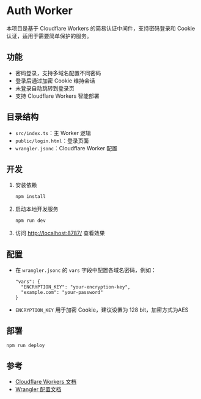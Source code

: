 # Auth Worker

本项目是基于 Cloudflare Workers 的简易认证中间件，支持密码登录和 Cookie 认证，适用于需要简单保护的服务。

## 功能

- 密码登录，支持多域名配置不同密码
- 登录后通过加密 Cookie 维持会话
- 未登录自动跳转到登录页
- 支持 Cloudflare Workers 智能部署

## 目录结构

- `src/index.ts`：主 Worker 逻辑
- `public/login.html`：登录页面
- `wrangler.jsonc`：Cloudflare Worker 配置

## 开发

1. 安装依赖
   ```bash
   npm install
   ```
2. 启动本地开发服务
   ```bash
   npm run dev
   ```
3. 访问 [http://localhost:8787/](http://localhost:8787/) 查看效果

## 配置

- 在 `wrangler.jsonc` 的 `vars` 字段中配置各域名密码，例如：
  ```jsonc
  "vars": {
    "ENCRYPTION_KEY": "your-encryption-key",
    "example.com": "your-password"
  }
  ```
- `ENCRYPTION_KEY` 用于加密 Cookie，建议设置为 128 bit，加密方式为AES

## 部署

```bash
npm run deploy
```

## 参考

- [Cloudflare Workers 文档](https://developers.cloudflare.com/workers/)
- [Wrangler 配置文档](https://developers.cloudflare.com/workers/wrangler/configuration/)
